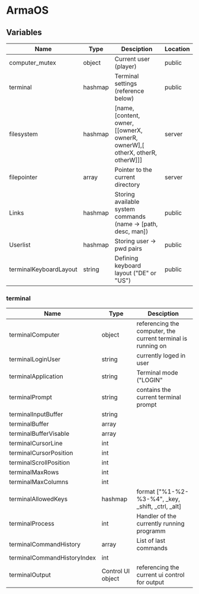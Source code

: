 # ArmaOS

## Variables

Name                   | Type        | Desciption                                                                    | Location
----                   | -----       | -----------                                                                   | -------
computer_mutex         | object      | Current user (player)                                                         | public
terminal               | hashmap     | Terminal settings (reference below)                                           | public
filesystem             | hashmap     | [name, [content, owner, [[ownerX, ownerR, ownerW],[ otherX, otherR, otherW]]] | server
filepointer            | array       | Pointer to the current directory                                              | server
Links                  | hashmap     | Storing available system commands (name -> [path, desc, man])                 | public
Userlist               | hashmap     | Storing user -> pwd pairs                                                     | public                                    
terminalKeyboardLayout | string      | Defining keyboard layout ("DE" or "US")                                       | public

### terminal


Name                         | Type              | Desciption
----                         | -----             | -----------  
terminalComputer             | object            | referencing the computer, the current terminal is running on
terminalLoginUser            | string            | currently loged in user
terminalApplication          | string            | Terminal mode ("LOGIN" | "PASSWORD" | "SHELL" | "INPUT")
terminalPrompt               | string            | contains the current terminal prompt
terminalInputBuffer          | string            | 
terminalBuffer               | array             |
terminalBufferVisable        | array             |
terminalCursorLine           | int               |
terminalCursorPosition       | int               |
terminalScrollPosition       | int               |
terminalMaxRows              | int               |
terminalMaxColumns           | int               |
terminalAllowedKeys          | hashmap           | format ["%1-%2-%3-%4", _key, _shift, _ctrl, _alt]
terminalProcess              | int               | Handler of the currently running programm
terminalCommandHistory       | array             | List of last commands
terminalCommandHistoryIndex  | int               | 
terminalOutput               | Control UI object | referencing the current ui control for output